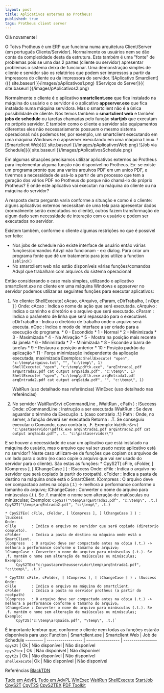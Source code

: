 ```yaml
---
layout: post
title: Aplicativos externos ao Protheus!
published: true
tags: Protheus client server
---
```


Olá novamente!

O Totvs Protheus é um ERP que funciona numa arquitetura Client/Server (em português Cliente/Servidor). Normalmente os usuários nem se dão conta da complexidade desta da estrutura. Esta também é uma "fonte" de problemas pois se uma das 2 partes (cliente ou servidor) apresentar problemas o sistema deixa de funcionar. Uma demonstração simples de cliente e servidor são os relatórios que podem ser impressos a partir da impressora do cliente ou da impressora do servidor.
![Aplicativo Smarclient]({{ site.baseurl }}/images/pAplicativos1.png)
![Serviços do Server]({{ site.baseurl }}/images/pAplicativos2.png)

Normalmente o cliente é o aplicativo **smartclient.exe** que fica instalado na máquina do usuário e o servidor é o aplicativo **appserver.exe** que fica instalado numa máquina servidora. Mas o smartclient não é a única possibilidade de cliente. Nós temos também o **smartclient web** e também **jobs de schedule** ou tarefas chamadas pelo função **startjob** que executam no próprio servidor. E também como o cliente e servidor são equipamentos diferentes eles não necessariamente possuem o mesmo sistema operacional: nós podemos ter, por exemplo, um smartclient executando em uma máquina Windows e o appserver executando em uma máquina Linux.
![Smartclient Web]({{ site.baseurl }}/images/pAplicativosWeb.png)
![Job via Schedule]({{ site.baseurl }}/images/pAplicativosSchedule.png)

Em algumas situações precisamos utilizar aplicativos externos ao Protheus para implementar alguma função não disponível no Protheus. Ex: se existe um programa pronto que una varios arquivos PDF em um unico PDF, e tivermos a necessidade de usá-lo a partir de um processo que tem a geração dos vários PDF no Protheus do porque não chamá-lo do próprio Protheus? E onde este aplicativo vai executar: na máquina do cliente ou na máquina do servidor?

A resposta desta pergunta varia conforme a situação e como é o cliente: alguns aplicativos externos necessitam de uma tela para apresentar dados (normalmente serão executados no cliente), outros fazem transformação de algum dado sem necessidade de interação com o usuário e podem ser executados no servidor.

Existem também, conforme o cliente algumas restrições no que é possível ser feito: 
* Nos jobs de schedule não existe interface de usuário então várias funções/comandos Advpl não funcionam - ex: dialog. Para criar um programa fonte que dê um tratamento para jobs utilize a function `isblind()`
* No smartclient web não estão disponíveis várias funções/comandos Advpl que trabalham com arquivos do sistema operacional

Então considerando o caso mais simples, utilizando o aplicativo smartclient.exe no cliente em uma máquina Windows e appserver no servidor podemos utilizar as seguintes funções para executar aplicativos:
1) No cliente:
	ShellExecute( cAcao, cArquivo, cParam, cDirTrabalho, [ nOpc ] )	
	Onde:
	cAcao	 		: Indica o nome da ação que será executada.
	cArquivo 		: Indica o caminho e diretório e o arquivo que será executado.
	cParam	 		: Indica o parâmetro de linha que será repassado para o executável.
	cDirTrabalho	: Indica o diretório de trabalho onde o arquivo será executa.
	nOpc 			: Indica o modo de interface a ser criado para a execução do programa. 
		*	0 - Escondido
		*	1 - Normal
		*	2 - Minimizada
		*	3 - Maximizada
		*	4 - Na Ativação
		*	5 - Mostra na posição mais recente da janela
		*	6 - Minimizada
		*	7 - Minimizada
		*	8 - Esconde a barra de tarefas
		*	9 - Restaura a posição anterior
		*	10 - Posição padrão da aplicação
		*	11 - Força minimização independente da aplicação executada, maximizada
	Exemplos:
		`ShellExecute( "open", "c:\temp\arquivo.txt", "", "c:\temp\", 1)`	
		`ShellExecute( "open", "c:\temp\pdftk.exe", "arqEntrada1.pdf arqEntrada2.pdf cat output arqSaida.pdf", "c:\temp\", 1)`	
		`ShellExecute( "open", "c:\temp\pdftk.exe arqEntrada1.pdf arqEntrada2.pdf cat output arqSaida.pdf", "", "c:\temp\", 1)`	
		
		
	WaitRun (uso detalhado nas referências)
	WinExec (uso detalhado nas referências)
2) No servidor
	WaitRunSrv( cCommandLine , lWaitRun , cPath ) : lSuccess	
	Onde: 
	cCommandLine : Instrução a ser executada
	lWaitRun     : Se deve aguardar o término da Execução .t. (caso contrário .f.)
	Path         : Onde, no server, a função deverá ser executada
	Retorna      : .T. Se conseguiu executar o Comando, caso contrário, .F.
	Exemplo:
		`WaitRunSrv( "c:\pastaservidor\pdftk.exe arqEntrada1.pdf arqEntrada2.pdf cat output arqSaida.pdf", .t. "c:\pastaservidor\")`	
	
E se houver a necessidade de usar um aplicativo que está instalado na máquina do usuário, mas o arquivo que vai ser usado neste aplicativo está no servidor? Neste caso utilizam-se de funções que copiam os arquivos de um lado para o outro (no caso copie o arquivo que vai ser usado do servidor para o cliente). São estas as funções:
	* CpyS2T( cFile, cFolder, [ lCompress ], [ lChangeCase ] ) : lSuccess
	Onde: 
	cFile		: Indica o arquivo no servidor que será copiado (a partir do rootpath).
	cFolder		: Indica a pasta de destino na máquina onde está o SmartClient.
	lCompress	: O arquivo deve ser compactado antes na cópia (.t.) -> melhora a performance conforme o tamanho do arquivo;
	lChangeCase	: Converter o nome do arquivo para minúsculas (.t.). Se .f. mantém o nome sem alteração de maiúsculas ou minúsculas; 
	Exemplos:
		`CpyS2T("\temp\arqEntrada1.pdf", "c:\temp\", .t.)`
		`CpyS2T("\temp\arqEntrada2.pdf", "c:\temp\", .t.)`

	* CpyS2TEx( cFile, cFolder, [ lCompress ], [ lChangeCase ] ) : lSuccess
	Onde: 
	cFile		: Indica o arquivo no servidor que será copiado (diretorio completo).
	cFolder		: Indica a pasta de destino na máquina onde está o SmartClient.
	lCompress	: O arquivo deve ser compactado antes na cópia (.t.) -> melhora a performance conforme o tamanho do arquivo;
	lChangeCase	: Converter o nome do arquivo para minúsculas (.t.). Se .f. mantém o nome sem alteração de maiúsculas ou minúsculas; 
	Exemplo:
		`CpyS2TEx("c:\pastaprotheusservidor\temp\arqEntrada1.pdf", "c:\temp\", .t.)`

	* CpyT2S( cFile, cFolder, [ lCompress ], [ lChangeCase ] ) : lSuccess
	Onde: 
	cFile		: Indica o arquivo na máquina do smartclient.
	cFolder		: Indica a pasta no servidor protheus (a partir do rootpath)
	lCompress	: O arquivo deve ser compactado antes na cópia (.t.) -> melhora a performance conforme o tamanho do arquivo;
	lChangeCase	: Converter o nome do arquivo para minúsculas (.t.). Se .f. mantém o nome sem alteração de maiúsculas ou minúsculas; 
	Exemplo:
		`CpyT2S("c:\temp\arqSaida.pdf", "\temp\", .t.)`

É importante lembrar que, conforme o cliente nem todas as funções estarão disponíveis para uso:
Function | Smartclient.exe  | Smartclient Web | Job de Schedule
---------  | ------------------ | ----------------- | -----------------
`cpys2t` | Ok | Não disponível | Não disponível  
`cpys2tex` | Ok | Não disponível | Não disponível  
`cpyt2s` | Ok | Não disponível | Não disponível  
`shellexecute`| Ok | Não disponível | Não disponível  

Referências
[BlackTDN](http://www.blacktdn.com.br/2011/04/protheus-executando-aplicacoes-externas.html)


[Tudo em AdvPL](https://siga0984.wordpress.com/2016/09/14/aplicacoes-externas-no-advpl-parte-01/)
[Tudo em AdvPL](https://siga0984.wordpress.com/2016/09/26/aplicacoes-externas-no-advpl-parte-02/)
[WinExec](http://tdn.totvs.com/display/tec/WinExec)
[WaitRun](http://tdn.totvs.com/display/tec/WaitRun)
[ShellExecute](http://tdn.totvs.com/display/tec/ShellExecute)
[StartJob](https://tdn.totvs.com/display/tec/StartJob)
[CpyS2T](https://tdn.totvs.com/display/tec/CpyS2T)
[CpyT2S](https://tdn.totvs.com/display/tec/CpyT2S)
[CpyS2TEX](https://tdn.totvs.com/display/tec/CpyS2TEX)
[PDF Toolkit](https://www.pdflabs.com/tools/pdftk-the-pdf-toolkit/)

